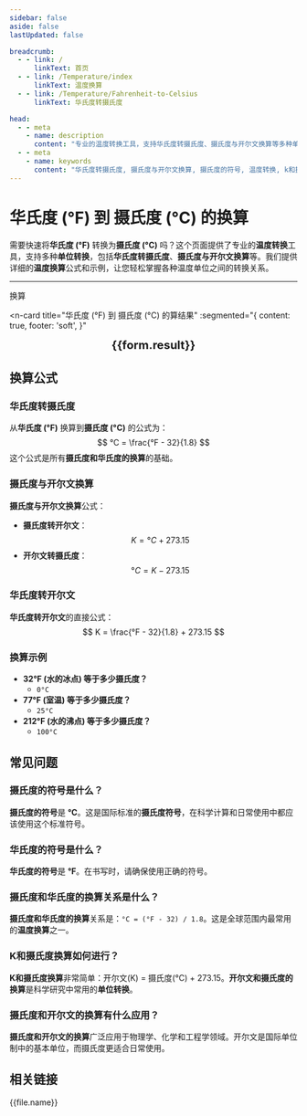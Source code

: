```yaml
--- 
sidebar: false
aside: false
lastUpdated: false

breadcrumb:
  - - link: /
      linkText: 首页
  - - link: /Temperature/index
      linkText: 温度换算
  - - link: /Temperature/Fahrenheit-to-Celsius
      linkText: 华氏度转摄氏度

head:
  - - meta
    - name: description
      content: "专业的温度转换工具，支持华氏度转摄氏度、摄氏度与开尔文换算等多种单位转换。提供详细的温度换算公式、摄氏度符号说明和实用示例，是您进行温度单位换算的最佳选择。"
  - - meta
    - name: keywords
      content: "华氏度转摄氏度, 摄氏度与开尔文换算, 摄氏度的符号, 温度转换, k和摄氏度换算, 温度换算, 摄氏度和开尔文的换算, 开尔文和摄氏度的换算, 摄氏度和华氏度的换算, 华氏度转开尔文, 单位转换, 摄氏度, 摄氏度符号"
---
```

# 华氏度 (°F) 到 摄氏度 (°C) 的换算

需要快速将**华氏度 (°F)** 转换为**摄氏度 (°C)** 吗？这个页面提供了专业的**温度转换**工具，支持多种**单位转换**，包括**华氏度转摄氏度**、**摄氏度与开尔文换算**等。我们提供详细的**温度换算**公式和示例，让您轻松掌握各种温度单位之间的转换关系。

---
<script setup>
import { onMounted, reactive, inject, ref } from 'vue'
import { NButton,NForm ,NFormItem,NInput,NInputNumber,NSelect,NCard,useMessage,NGrid ,NGi  } from 'naive-ui'
import { defineClientComponent } from 'vitepress'
import { Temperature } from '../files';
const seoKey = [
  '摄氏度与开尔文换算',
  '摄氏度的符号',
  '温度转换',
  'k和摄氏度换算',
  '温度换算',
  '摄氏度和开尔文的换算',
  '开尔文和摄氏度的换算',
  '摄氏度和华氏度的换算',
  '华氏度转摄氏度',
  '华氏度转开尔文',
  '单位转换',
  '摄氏度',
  '摄氏度符号 °c  '
]
const convert = inject('convert')

const form = reactive({
  number: null,
  result: '暂无结果',
})

const convertHandler = () => {
  if (form.number !== null && !isNaN(form.number)) {
    const convertedValue = (parseFloat(form.number) - 32) / 1.8
    form.result = `${form.number}°F = ${convertedValue.toFixed(2)}°C`
  } else {
    form.result = '请输入有效的数值。'
  }
}
</script>

<n-form size="large" :model="form">
  <n-form-item label="华氏度 (°F)">
    <n-input-number v-model:value="form.number" placeholder="输入华氏度" style="width: 100%" />
  </n-form-item>
  <n-form-item>
    <n-button type="info" @click="convertHandler" block>换算</n-button>
  </n-form-item>
</n-form>


<n-card
  title="华氏度 (°F) 到 摄氏度 (°C) 的算结果"
  :segmented="{
    content: true,
    footer: 'soft',
  }"
>
  <div  style="text-align:center;font-size:20px;">
    <strong>{{form.result}}</strong>
  </div>
  <template #footer>
    <div>
      <span>使用我们的工具，快速进行华氏度到摄氏度的转换！</span>
    </div>
  </template>
</n-card>

## 换算公式

### 华氏度转摄氏度
从**华氏度 (°F)** 换算到**摄氏度 (°C)** 的公式为：
$$ °C = \frac{°F - 32}{1.8} $$
这个公式是所有**摄氏度和华氏度的换算**的基础。

### 摄氏度与开尔文换算
**摄氏度与开尔文换算**公式：
- **摄氏度转开尔文**：$$ K = °C + 273.15 $$
- **开尔文转摄氏度**：$$ °C = K - 273.15 $$

### 华氏度转开尔文
**华氏度转开尔文**的直接公式：
$$ K = \frac{°F - 32}{1.8} + 273.15 $$

### 换算示例
- **32°F (水的冰点) 等于多少摄氏度？**
  - `0°C`
- **77°F (室温) 等于多少摄氏度？**
  - `25°C`
- **212°F (水的沸点) 等于多少摄氏度？**
  - `100°C`

## 常见问题

### 摄氏度的符号是什么？
**摄氏度的符号**是 **°C**。这是国际标准的**摄氏度符号**，在科学计算和日常使用中都应该使用这个标准符号。

### 华氏度的符号是什么？
**华氏度的符号**是 **°F**。在书写时，请确保使用正确的符号。

### 摄氏度和华氏度的换算关系是什么？
**摄氏度和华氏度的换算**关系是：`°C = (°F - 32) / 1.8`。这是全球范围内最常用的**温度换算**之一。

### K和摄氏度换算如何进行？
**K和摄氏度换算**非常简单：开尔文(K) = 摄氏度(°C) + 273.15。**开尔文和摄氏度的换算**是科学研究中常用的**单位转换**。

### 摄氏度和开尔文的换算有什么应用？
**摄氏度和开尔文的换算**广泛应用于物理学、化学和工程学领域。开尔文是国际单位制中的基本单位，而摄氏度更适合日常使用。

## 相关链接
<n-grid x-gap="12" :cols="2">
  <n-gi v-for="(file, index) in Temperature" :key="index">
    <n-button
      text
      tag="a"
      :href="file.path"
      type="info"
    >
      {{file.name}}
    </n-button>
  </n-gi>
</n-grid>